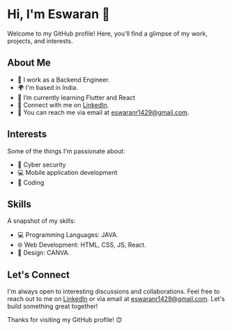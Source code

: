 # Hi, I'm Eswaran 👋

Welcome to my GitHub profile! Here, you'll find a glimpse of my work, projects, and interests.

## About Me

- 💼 I work as a Backend Engineer.
- 🌍 I'm based in India.
- 🌱 I’m currently learning Flutter and React
- 🔗 Connect with me on [LinkedIn](https://www.linkedin.com/in/yourlinkedinprofile).
- 📧 You can reach me via email at eswaranr1429@gmail.com.


## Interests

Some of the things I'm passionate about:

- 🚀 Cyber security
- 💻 Mobile application development
- 🎨 Coding

## Skills

A snapshot of my skills:

- 💻 Programming Languages: JAVA.
- 🌐 Web Development: HTML, CSS, JS, React.
- 🎨 Design: CANVA.

## Let's Connect

I'm always open to interesting discussions and collaborations. Feel free to reach out to me on [LinkedIn](https://www.linkedin.com/in/yourlinkedinprofile) or via email at eswaranr1429@gmail.com. Let's build something great together!

Thanks for visiting my GitHub profile! 😊
